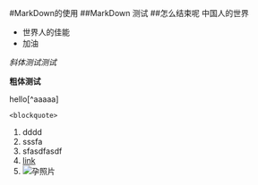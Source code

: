 #MarkDown的使用
##MarkDown 测试
##怎么结束呢
中国人的世界

* 世界人的佳能
* 加油

*斜体测试测试*

**粗体测试**

hello[^aaaaa]

[^hello]: hi

`<blockquote>`

1. dddd
2. sssfa
3. sfasdfasdf
4. [link](http://www.baidu.com)
5. ![孕照片](http://pic.818today.com/imgsy/image/201511/17_104232yu.jpg "高高的")